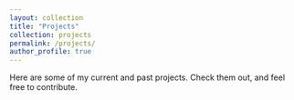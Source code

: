```yaml
---
layout: collection
title: "Projects"
collection: projects
permalink: /projects/
author_profile: true
---
```


Here are some of my current and past projects. Check them out, and feel free to contribute.

<script async src="//pagead2.googlesyndication.com/pagead/js/adsbygoogle.js"></script>
<script>
  (adsbygoogle = window.adsbygoogle || []).push({
    google_ad_client: "ca-pub-8670667935520247",
    enable_page_level_ads: true
  });
</script>
